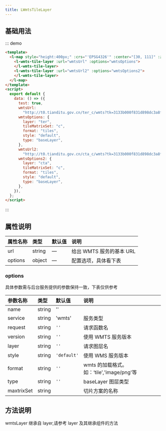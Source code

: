 ```yaml
---
title: LWmtsTileLayer
---
```


## 基础用法

::: demo

```html
<template>
  <l-map style="height:400px;" :crs="'EPSG4326'" :center="[30, 111]" :zoom="4">
    <l-wmts-tile-layer :url="wmtsUrl" :options="wmtsOptions">
    </l-wmts-tile-layer>
    <l-wmts-tile-layer :url="wmtsUrl2" :options="wmtsOptions2">
    </l-wmts-tile-layer>
  </l-map>
</template>
<script>
  export default {
    data: () => ({
      test: true,
      wmtsUrl:
        "http://t0.tianditu.gov.cn/ter_c/wmts?tk=3133b000f831d898dc3a8f9bcff6ddf4",
      wmtsOptions: {
        layer: "ter",
        tileMatrixSet: "c",
        format: "tiles",
        style: "default",
        type: "baseLayer",
      },
      wmtsUrl2:
        "http://t0.tianditu.gov.cn/cta_c/wmts?tk=3133b000f831d898dc3a8f9bcff6ddf4",
      wmtsOptions2: {
        layer: "cta",
        tileMatrixSet: "c",
        format: "tiles",
        style: "default",
        type: "baseLayer",
      },
    }),
  };
</script>
```

:::

## 属性说明

| 属性名称 | 类型   | 默认值 | 说明                     |
| :------- | :----- | :----- | :----------------------- |
| url      | string | —      | 给出 WMTS 服务的基本 URL |
| options  | object | —      | 配置选项，具体看下表     |

### options

具体参数需与后台服务提供的参数保持一致，下表仅供参考

| 参数名称   | 类型   | 默认值      | 说明                                      |
| :--------- | :----- | :---------- | :---------------------------------------- |
| name       | string | ''          |                                           |
| service    | string | 'wmts'      | 服务类型                                  |
| request    | string | `''`        | 请求函数名                                |
| version    | string | `''`        | 使用 WMTS 服务版本                        |
| layer      | string | `''`        | 请求图层名                                |
| style      | string | `'default'` | 使用 WMS 服务版本                         |
| format     | string | `''`        | wmts 的加载格式。如：‘tile’,'image/png'等 |
| type       | string | `''`        | baseLayer 图层类型                        |
| maxtrixSet | string |             | 切片方案的名称                            |

## 方法说明

wmtsLayer 继承自 layer,请参考 layer 及其继承组件的方法

